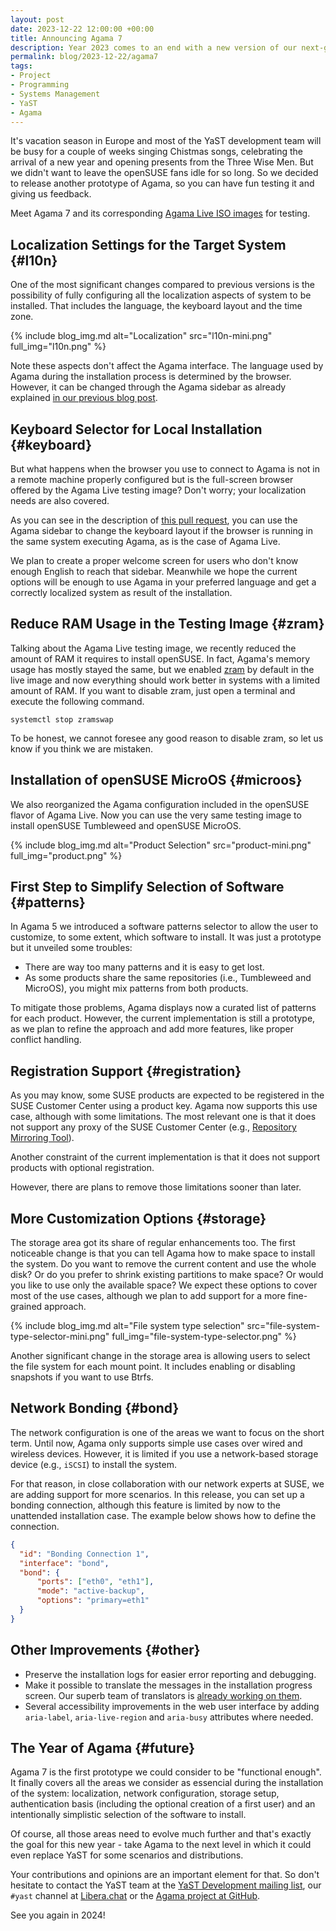 ```yaml
---
layout: post
date: 2023-12-22 12:00:00 +00:00
title: Announcing Agama 7
description: Year 2023 comes to an end with a new version of our next-generation installer
permalink: blog/2023-12-22/agama7
tags:
- Project
- Programming
- Systems Management
- YaST
- Agama
---
```


It's vacation season in Europe and most of the YaST development team will be busy for a couple of
weeks singing Chistmas songs, celebrating the arrival of a new year and opening presents from the
Three Wise Men. But we didn't want to leave the openSUSE fans idle for so long. So we decided to
release another prototype of Agama, so you can have fun testing it and giving us feedback.

Meet Agama 7 and its corresponding [Agama Live ISO
images](https://download.opensuse.org/repositories/systemsmanagement:/Agama:/Devel/images/iso/) for
testing.

## Localization Settings for the Target System {#l10n}

One of the most significant changes compared to previous versions is the possibility of fully
configuring all the localization aspects of system to be installed. That includes the language, the
keyboard layout and the time zone.

{% include blog_img.md alt="Localization" src="l10n-mini.png" full_img="l10n.png" %}

Note these aspects don't affect the Agama interface. The language used by Agama during the
installation process is determined by the browser. However, it can be changed through the Agama
sidebar as already explained [in our previous blog post]({{site.baseurl}}/blog/2023-10-25/agama5).

## Keyboard Selector for Local Installation {#keyboard}

But what happens when the browser you use to connect to Agama is not in a remote machine properly
configured but is the full-screen browser offered by the Agama Live testing image? Don't worry; your
localization needs are also covered.

As you can see in the description of [this pull
request](https://github.com/openSUSE/agama/pull/917), you can use the Agama sidebar to change the
keyboard layout if the browser is running in the same system executing Agama, as is the case of
Agama Live.

We plan to create a proper welcome screen for users who don't know enough English to reach that
sidebar. Meanwhile we hope the current options will be enough to use Agama in your preferred
language and get a correctly localized system as result of the installation.

## Reduce RAM Usage in the Testing Image {#zram}

Talking about the Agama Live testing image, we recently reduced the amount of RAM it requires to
install openSUSE. In fact, Agama's memory usage has mostly stayed the same, but we enabled
[zram](https://en.wikipedia.org/wiki/Zram) by default in the live image and now everything should
work better in systems with a limited amount of RAM. If you want to disable zram, just open a
terminal and execute the following command.

```
systemctl stop zramswap
```

To be honest, we cannot foresee any good reason to disable zram, so let us know if you think we are
mistaken.

## Installation of openSUSE MicroOS {#microos}

We also reorganized the Agama configuration included in the openSUSE flavor of Agama Live. Now you
can use the very same testing image to install openSUSE Tumbleweed and openSUSE MicroOS.

{% include blog_img.md alt="Product Selection" src="product-mini.png" full_img="product.png" %}

## First Step to Simplify Selection of Software {#patterns}

In Agama 5 we introduced a software patterns selector to allow the user to customize, to some
extent, which software to install. It was just a prototype but it unveiled some troubles:

* There are way too many patterns and it is easy to get lost.
* As some products share the same repositories (i.e., Tumbleweed and MicroOS), you might mix
patterns from both products.

To mitigate those problems, Agama displays now a curated list of patterns for each product. However,
the current implementation is still a prototype, as we plan to refine the approach and add more
features, like proper conflict handling.

## Registration Support {#registration}

As you may know, some SUSE products are expected to be registered in the SUSE Customer Center using
a product key. Agama now supports this use case, although with some limitations. The most relevant
one is that it does not support any proxy of the SUSE Customer Center (e.g., [Repository Mirroring
Tool](https://documentation.suse.com/sles/15-SP5/single-html/SLES-rmt/index.html)).

Another constraint of the current implementation is that it does not support products with optional
registration.

However, there are plans to remove those limitations sooner than later.

## More Customization Options {#storage}

The storage area got its share of regular enhancements too. The first noticeable change is that
you can tell Agama how to make space to install the system. Do you want to remove the current
content and use the whole disk? Or do you prefer to shrink existing partitions to make space? Or
would you like to use only the available space? We expect these options to cover most of the use
cases, although we plan to add support for a more fine-grained approach.

{% include blog_img.md alt="File system type selection" src="file-system-type-selector-mini.png" full_img="file-system-type-selector.png" %}

Another significant change in the storage area is allowing users to select the file system for each
mount point. It includes enabling or disabling snapshots if you want to use Btrfs.

## Network Bonding {#bond}

The network configuration is one of the areas we want to focus on the short term. Until now, Agama
only supports simple use cases over wired and wireless devices. However, it is limited if you use a
network-based storage device (e.g., `iSCSI`) to install the system.

For that reason, in close collaboration with our network experts at SUSE, we are adding support for
more scenarios. In this release, you can set up a bonding connection, although this feature is
limited by now to the unattended installation case. The example below shows how to define the
connection.

```json
{
  "id": "Bonding Connection 1",
  "interface": "bond",
  "bond": {
      "ports": ["eth0", "eth1"],
      "mode": "active-backup",
      "options": "primary=eth1"
  }
}
```

## Other Improvements {#other}

* Preserve the installation logs for easier error reporting and debugging.
* Make it possible to translate the messages in the installation progress screen. Our superb team of
translators is [already working on them](https://l10n.opensuse.org/projects/agama/).
* Several accessibility improvements in the web user interface by adding `aria-label`,
`aria-live-region` and `aria-busy` attributes where needed.

## The Year of Agama {#future}

Agama 7 is the first prototype we could consider to be "functional enough". It finally covers all the
areas we consider as essencial during the installation of the system: localization, network
configuration, storage setup, authentication basis (including the optional creation of a first user)
and an intentionally simplistic selection of the software to install.

Of course, all those areas need to evolve much further and that's exactly the goal for this new
year - take Agama to the next level in which it could even replace YaST for some scenarios and
distributions.

Your contributions and opinions are an important element for that. So don't hesitate to contact
the YaST team at the [YaST Development mailing
list](https://lists.opensuse.org/archives/list/yast-devel@lists.opensuse.org/), our `#yast`
channel at [Libera.chat](https://libera.chat/) or the [Agama project at
GitHub](https://github.com/openSUSE/agama).

See you again in 2024!
